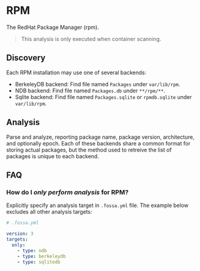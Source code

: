 # RPM

The RedHat Package Manager (rpm).

> This analysis is only executed when container scanning.

## Discovery

Each RPM installation may use one of several backends:

- BerkeleyDB backend: Find file named `Packages` under `var/lib/rpm`.
- NDB backend: Find file named `Packages.db` under `**/rpm/**`.
- Sqlite backend: Find file named `Packages.sqlite` or `rpmdb.sqlite` under `var/lib/rpm`.

## Analysis

Parse and analyze, reporting package name, package version, architecture, and optionally epoch.
Each of these backends share a common format for storing actual packages, but the method used to retreive the list of packages is unique to each backend.

## FAQ

### How do I *only perform analysis* for RPM?

Explicitly specify an analysis target in `.fossa.yml` file. The example below excludes all other analysis targets:

```yaml
# .fossa.yml 

version: 3
targets:
  only:
    - type: ndb
    - type: berkeleydb
    - type: sqlitedb
```
